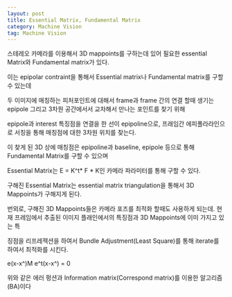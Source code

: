 ```yaml
---
layout: post
title: Essential Matrix, Fundamental Matrix
category: Machine Vision
tag: Machine Vision
---
```


스테레오 카메라를 이용해서 3D mappoints를 구하는데 있어 필요한 essential Matrix와 Fundamental matrix가 있다.

이는 epipolar contraint을 통해서 Essential matrix나 Fundamental matrix를 구할 수 있는데

두 이미지에 매칭하는 피처포인트에 대해서 frame과 frame 간의 연결 할때 생기는 epipole 그리고 3차원 공간에서서 교차해서 만나는 포인트를 찾기 위해

epipole과 interest 특징점을 연결을 한 선이 epipoline으로, 프래임간 에피폴라라인으로 서칭을 통해 매칭점에 대한 3차원 위치를 찾는다.

이 찾게 된 3D 상에 매칭점은 epipoline과 baseline, epipole 등으로 통해 Fundamental Matrix를 구할 수 있으며

Essential Matrix는 E = K^t* F * K인 카메라 파라미터를 통해 구할 수 있다.

구해진 Essential Matrix는 essential matrix triangulation을 통해서 3D Mappoints가 구해지게 된다.

번외로, 구해진 3D Mappoints들은 카메라 포즈를 최적화 할때도 사용하게 되는데. 현재 프레임에서 추출된 이미지 플래인에서의 특징점과 3D Mappoints에 이미 가지고 있는 특

징점을 리프레젝션을 하여서 Bundle Adjustment(Least Square)를 통해 iterate를 하여서 최적화를 시킨다.

e(x-x^)M e^t(x-x^) = 0

위와 같은 에러 펑션과 Information matrix(Correspond matrix)를 이용한 알고리즘(BA)이다
